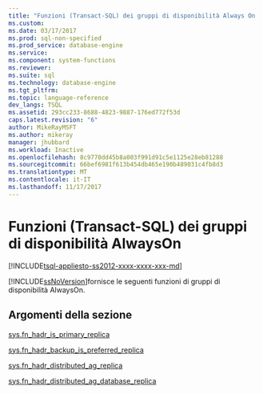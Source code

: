 ```yaml
---
title: "Funzioni (Transact-SQL) dei gruppi di disponibilità Always On | Documenti Microsoft"
ms.custom: 
ms.date: 03/17/2017
ms.prod: sql-non-specified
ms.prod_service: database-engine
ms.service: 
ms.component: system-functions
ms.reviewer: 
ms.suite: sql
ms.technology: database-engine
ms.tgt_pltfrm: 
ms.topic: language-reference
dev_langs: TSQL
ms.assetid: 293cc233-8688-4823-9887-176ed772f53d
caps.latest.revision: "6"
author: MikeRayMSFT
ms.author: mikeray
manager: jhubbard
ms.workload: Inactive
ms.openlocfilehash: 8c9770dd45b8a003f991d91c5e1125e28eb81288
ms.sourcegitcommit: 66bef6981f613b454db465e190b489031c4fb8d3
ms.translationtype: MT
ms.contentlocale: it-IT
ms.lasthandoff: 11/17/2017
---
```

# <a name="always-on-availability-groups-functions-transact-sql"></a>Funzioni (Transact-SQL) dei gruppi di disponibilità AlwaysOn
[!INCLUDE[tsql-appliesto-ss2012-xxxx-xxxx-xxx-md](../../includes/tsql-appliesto-ss2012-xxxx-xxxx-xxx-md.md)]

  [!INCLUDE[ssNoVersion](../../includes/ssnoversion-md.md)]fornisce le seguenti funzioni di gruppi di disponibilità AlwaysOn.  
  
## <a name="in-this-section"></a>Argomenti della sezione  
 [sys.fn_hadr_is_primary_replica](../../relational-databases/system-functions/sys-fn-hadr-is-primary-replica-transact-sql.md)  
  
 [sys.fn_hadr_backup_is_preferred_replica](../../relational-databases/system-functions/sys-fn-hadr-backup-is-preferred-replica-transact-sql.md)  
  
 [sys.fn_hadr_distributed_ag_replica](../../relational-databases/system-functions/sys-fn-hadr-distributed-ag-replica-transact-sql.md)  
  
 [sys.fn_hadr_distributed_ag_database_replica](../../relational-databases/system-functions/sys-fn-hadr-distributed-ag-database-replica-transact-sql.md)  
  
  
